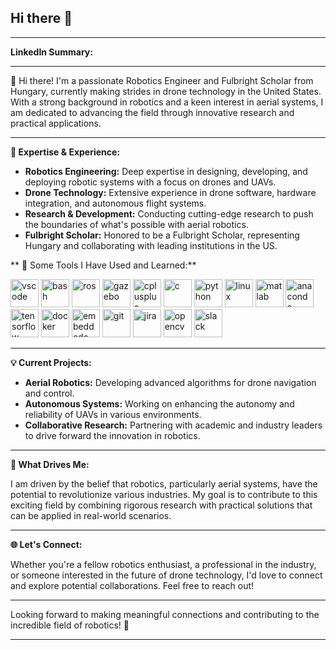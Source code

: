 ## Hi there 👋

<!--
**patrikpordi/patrikpordi** is a ✨ _special_ ✨ repository because its `README.md` (this file) appears on your GitHub profile.

Here are some ideas to get you started:

- 🔭 I’m currently working on ...
- 🌱 I’m currently learning ...
- 👯 I’m looking to collaborate on ...
- 🤔 I’m looking for help with ...
- 💬 Ask me about ...
- 📫 How to reach me: ...
- 😄 Pronouns: ...
- ⚡ Fun fact: ...
-->

---

**LinkedIn Summary:**

---

👋 Hi there! I'm a passionate Robotics Engineer and Fulbright Scholar from Hungary, currently making strides in drone technology in the United States. With a strong background in robotics and a keen interest in aerial systems, I am dedicated to advancing the field through innovative research and practical applications.

---

**🔬 Expertise & Experience:**

- **Robotics Engineering:** Deep expertise in designing, developing, and deploying robotic systems with a focus on drones and UAVs.
- **Drone Technology:** Extensive experience in drone software, hardware integration, and autonomous flight systems.
- **Research & Development:** Conducting cutting-edge research to push the boundaries of what's possible with aerial robotics.
- **Fulbright Scholar:** Honored to be a Fulbright Scholar, representing Hungary and collaborating with leading institutions in the US.

** 🚀  Some Tools I Have Used and Learned:**
<p align="left">
  <img src="https://cdn.jsdelivr.net/gh/devicons/devicon/icons/vscode/vscode-original.svg" alt="vscode" width="45" height="45"/>
  <img src="https://cdn.jsdelivr.net/gh/devicons/devicon/icons/bash/bash-original.svg" alt="bash" width="45" height="45"/>
  <img src="https://cdn.jsdelivr.net/gh/devicons/devicon@latest/icons/ros/ros-original-wordmark.svg" alt="ros" width="45" height="45"/>
  <img src="https://cdn.jsdelivr.net/gh/devicons/devicon@latest/icons/gazebo/gazebo-original-wordmark.svg" alt="gazebo" width="45" height="45"/>
  <img src="https://cdn.jsdelivr.net/gh/devicons/devicon@latest/icons/cplusplus/cplusplus-original.svg" alt="cplusplus" width="45" height="45"/>
  <img src="https://cdn.jsdelivr.net/gh/devicons/devicon@latest/icons/c/c-original.svg" alt="c" width="45" height="45"/>
  <img src="https://cdn.jsdelivr.net/gh/devicons/devicon@latest/icons/python/python-original-wordmark.svg" alt="python" width="45" height="45"/>
  <img src="https://cdn.jsdelivr.net/gh/devicons/devicon@latest/icons/linux/linux-original.svg" alt="linux" width="45" height="45"/>
  <img src="https://cdn.jsdelivr.net/gh/devicons/devicon@latest/icons/matlab/matlab-original.svg" alt="matlab" width="45" height="45"/>
  <img src="https://cdn.jsdelivr.net/gh/devicons/devicon@latest/icons/anaconda/anaconda-original.svg" alt="anaconda" width="45" height="45"/>
  <img src="https://cdn.jsdelivr.net/gh/devicons/devicon@latest/icons/tensorflow/tensorflow-original.svg" alt="tensorflow" width="45" height="45"/>
  <img src="https://cdn.jsdelivr.net/gh/devicons/devicon@latest/icons/docker/docker-original-wordmark.svg" alt="docker" width="45" height="45"/>
  <img src="https://cdn.jsdelivr.net/gh/devicons/devicon@latest/icons/embeddedc/embeddedc-original.svg" alt="embeddedc" width="45" height="45"/>
  <img src="https://cdn.jsdelivr.net/gh/devicons/devicon@latest/icons/git/git-original-wordmark.svg" alt="git" width="45" height="45"/>
  <img src="https://cdn.jsdelivr.net/gh/devicons/devicon@latest/icons/jira/jira-original-wordmark.svg" alt="jira" width="45" height="45"/>
  <img src="https://cdn.jsdelivr.net/gh/devicons/devicon@latest/icons/opencv/opencv-original-wordmark.svg" alt="opencv" width="45" height="45"/>
  <img src="https://cdn.jsdelivr.net/gh/devicons/devicon@latest/icons/slack/slack-original-wordmark.svg" alt="slack" width="45" height="45"/>
</p>

---

**💡 Current Projects:**

- **Aerial Robotics:** Developing advanced algorithms for drone navigation and control.
- **Autonomous Systems:** Working on enhancing the autonomy and reliability of UAVs in various environments.
- **Collaborative Research:** Partnering with academic and industry leaders to drive forward the innovation in robotics.

---

**🌟 What Drives Me:**

I am driven by the belief that robotics, particularly aerial systems, have the potential to revolutionize various industries. My goal is to contribute to this exciting field by combining rigorous research with practical solutions that can be applied in real-world scenarios.

---

**🌐 Let's Connect:**

Whether you're a fellow robotics enthusiast, a professional in the industry, or someone interested in the future of drone technology, I'd love to connect and explore potential collaborations. Feel free to reach out!

---

Looking forward to making meaningful connections and contributing to the incredible field of robotics! 🚀

---


